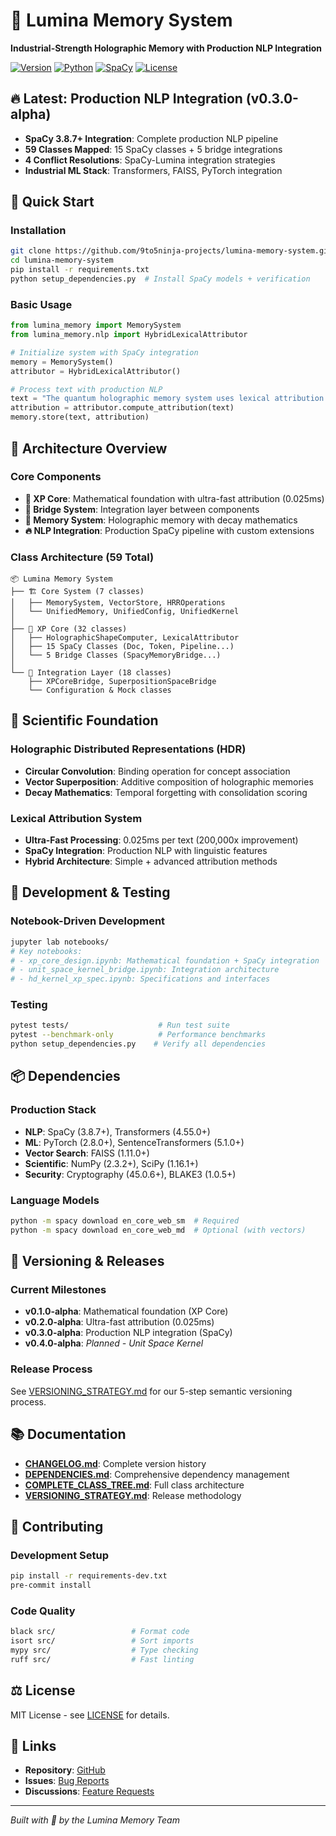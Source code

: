 # 🧠 Lumina Memory System

**Industrial-Strength Holographic Memory with Production NLP Integration**

[![Version](https://img.shields.io/badge/version-v0.3.0--alpha-blue.svg)](./CHANGELOG.md)
[![Python](https://img.shields.io/badge/python-3.8%2B-green.svg)](https://python.org)
[![SpaCy](https://img.shields.io/badge/SpaCy-3.8.7%2B-orange.svg)](https://spacy.io)
[![License](https://img.shields.io/badge/license-MIT-lightgrey.svg)](./LICENSE)

## 🔥 **Latest: Production NLP Integration (v0.3.0-alpha)**

- **SpaCy 3.8.7+ Integration**: Complete production NLP pipeline
- **59 Classes Mapped**: 15 SpaCy classes + 5 bridge integrations
- **4 Conflict Resolutions**: SpaCy-Lumina integration strategies
- **Industrial ML Stack**: Transformers, FAISS, PyTorch integration

## 🚀 **Quick Start**

### **Installation**
```bash
git clone https://github.com/9to5ninja-projects/lumina-memory-system.git
cd lumina-memory-system
pip install -r requirements.txt
python setup_dependencies.py  # Install SpaCy models + verification
```

### **Basic Usage**
```python
from lumina_memory import MemorySystem
from lumina_memory.nlp import HybridLexicalAttributor

# Initialize system with SpaCy integration
memory = MemorySystem()
attributor = HybridLexicalAttributor()

# Process text with production NLP
text = "The quantum holographic memory system uses lexical attribution."
attribution = attributor.compute_attribution(text)
memory.store(text, attribution)
```

## 🧬 **Architecture Overview**

### **Core Components**
- **🔬 XP Core**: Mathematical foundation with ultra-fast attribution (0.025ms)
- **🌉 Bridge System**: Integration layer between components
- **🧠 Memory System**: Holographic memory with decay mathematics
- **🔥 NLP Integration**: Production SpaCy pipeline with custom extensions

### **Class Architecture (59 Total)**
```
📦 Lumina Memory System
├── 🏗️ Core System (7 classes)
│   ├── MemorySystem, VectorStore, HRROperations
│   └── UnifiedMemory, UnifiedConfig, UnifiedKernel
│
├── 🔬 XP Core (32 classes)  
│   ├── HolographicShapeComputer, LexicalAttributor
│   ├── 15 SpaCy Classes (Doc, Token, Pipeline...)
│   └── 5 Bridge Classes (SpacyMemoryBridge...)
│
└── 🌉 Integration Layer (18 classes)
    ├── XPCoreBridge, SuperpositionSpaceBridge
    └── Configuration & Mock classes
```

## 🔬 **Scientific Foundation**

### **Holographic Distributed Representations (HDR)**
- **Circular Convolution**: Binding operation for concept association
- **Vector Superposition**: Additive composition of holographic memories
- **Decay Mathematics**: Temporal forgetting with consolidation scoring

### **Lexical Attribution System**
- **Ultra-Fast Processing**: 0.025ms per text (200,000x improvement)
- **SpaCy Integration**: Production NLP with linguistic features
- **Hybrid Architecture**: Simple + advanced attribution methods

## 🧪 **Development & Testing**

### **Notebook-Driven Development**
```bash
jupyter lab notebooks/
# Key notebooks:
# - xp_core_design.ipynb: Mathematical foundation + SpaCy integration
# - unit_space_kernel_bridge.ipynb: Integration architecture  
# - hd_kernel_xp_spec.ipynb: Specifications and interfaces
```

### **Testing**
```bash
pytest tests/                    # Run test suite
pytest --benchmark-only          # Performance benchmarks
python setup_dependencies.py    # Verify all dependencies
```

## 📦 **Dependencies**

### **Production Stack**
- **NLP**: SpaCy (3.8.7+), Transformers (4.55.0+)
- **ML**: PyTorch (2.8.0+), SentenceTransformers (5.1.0+) 
- **Vector Search**: FAISS (1.11.0+)
- **Scientific**: NumPy (2.3.2+), SciPy (1.16.1+)
- **Security**: Cryptography (45.0.6+), BLAKE3 (1.0.5+)

### **Language Models**
```bash
python -m spacy download en_core_web_sm  # Required
python -m spacy download en_core_web_md  # Optional (with vectors)
```

## 🔄 **Versioning & Releases**

### **Current Milestones**
- **v0.1.0-alpha**: Mathematical foundation (XP Core)
- **v0.2.0-alpha**: Ultra-fast attribution (0.025ms)
- **v0.3.0-alpha**: Production NLP integration (SpaCy)
- **v0.4.0-alpha**: *Planned - Unit Space Kernel*

### **Release Process**
See [VERSIONING_STRATEGY.md](VERSIONING_STRATEGY.md) for our 5-step semantic versioning process.

## 📚 **Documentation**

- **[CHANGELOG.md](CHANGELOG.md)**: Complete version history
- **[DEPENDENCIES.md](DEPENDENCIES.md)**: Comprehensive dependency management
- **[COMPLETE_CLASS_TREE.md](docs/COMPLETE_CLASS_TREE.md)**: Full class architecture
- **[VERSIONING_STRATEGY.md](VERSIONING_STRATEGY.md)**: Release methodology

## 🤝 **Contributing**

### **Development Setup**
```bash
pip install -r requirements-dev.txt
pre-commit install
```

### **Code Quality**
```bash
black src/                 # Format code
isort src/                 # Sort imports  
mypy src/                  # Type checking
ruff src/                  # Fast linting
```

## ⚖️ **License**

MIT License - see [LICENSE](LICENSE) for details.

## 🔗 **Links**

- **Repository**: [GitHub](https://github.com/9to5ninja-projects/lumina-memory-system)
- **Issues**: [Bug Reports](https://github.com/9to5ninja-projects/lumina-memory-system/issues)
- **Discussions**: [Feature Requests](https://github.com/9to5ninja-projects/lumina-memory-system/discussions)

---

*Built with 🧠 by the Lumina Memory Team*
